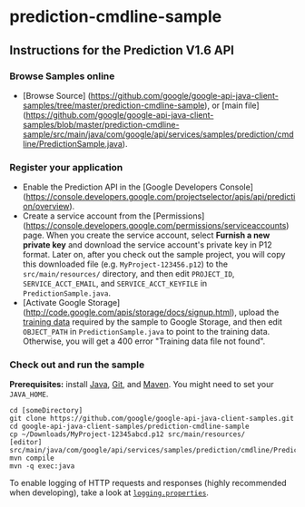 # prediction-cmdline-sample

## Instructions for the Prediction V1.6 API

### Browse Samples online

-   [Browse Source]
    (https://github.com/google/google-api-java-client-samples/tree/master/prediction-cmdline-sample),
    or [main file]
    (https://github.com/google/google-api-java-client-samples/blob/master/prediction-cmdline-sample/src/main/java/com/google/api/services/samples/prediction/cmdline/PredictionSample.java).

### Register your application

-   Enable the Prediction API in the [Google Developers Console]
    (https://console.developers.google.com/projectselector/apis/api/prediction/overview).
-   Create a service account from the [Permissions]
    (https://console.developers.google.com/permissions/serviceaccounts) page.
    When you create the service account, select **Furnish a new private key**
    and download the service account's private key in P12 format. Later on, after
    you check out the sample project, you will copy this downloaded file (e.g.
    `MyProject-123456.p12`) to the `src/main/resources/` directory, and then
    edit `PROJECT_ID`, `SERVICE_ACCT_EMAIL`, and `SERVICE_ACCT_KEYFILE` in
    `PredictionSample.java`.
-   [Activate Google Storage]
    (http://code.google.com/apis/storage/docs/signup.html), upload the [training
    data](http://code.google.com/apis/predict/docs/language_id.txt) required by
    the sample to Google Storage, and then edit `OBJECT_PATH` in
    `PredictionSample.java` to point to the training data. Otherwise, you will
    get a 400 error "Training data file not found".

### Check out and run the sample

**Prerequisites:** install [Java](http://java.com), [Git](https://git-scm.com/),
and [Maven](http://maven.apache.org/download.html). You might need to set your
`JAVA_HOME`.

    cd [someDirectory]
    git clone https://github.com/google/google-api-java-client-samples.git
    cd google-api-java-client-samples/prediction-cmdline-sample
    cp ~/Downloads/MyProject-12345abcd.p12 src/main/resources/
    [editor] src/main/java/com/google/api/services/samples/prediction/cmdline/PredictionSample.java
    mvn compile
    mvn -q exec:java

To enable logging of HTTP requests and responses (highly recommended when
developing), take a look at [`logging.properties`](logging.properties).
